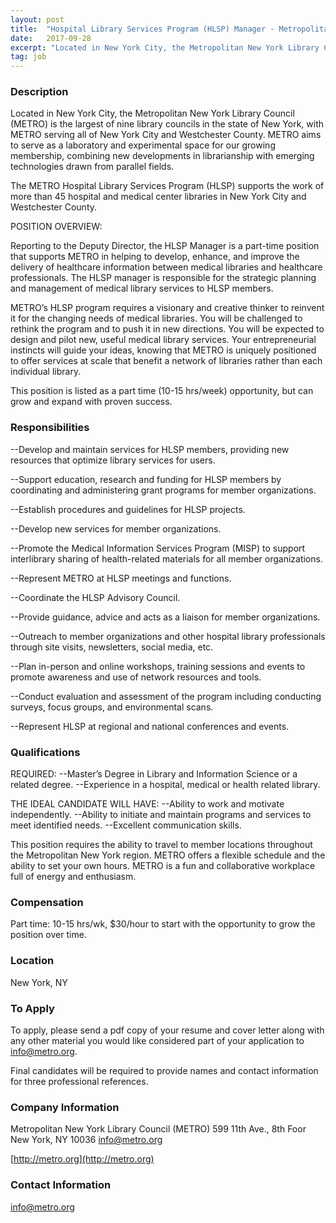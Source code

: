 ```yaml
---
layout: post
title:  "Hospital Library Services Program (HLSP) Manager - Metropolitan New York Library Council (METRO)"
date:   2017-09-28
excerpt: "Located in New York City, the Metropolitan New York Library Council (METRO) is the largest of nine library councils in the state of New York, with METRO serving all of New York City and Westchester County. METRO aims to serve as a laboratory and experimental space for our growing membership,..."
tag: job
---
```


### Description   

Located in New York City, the Metropolitan New York Library Council (METRO) is the largest of nine library councils in the state of New York, with METRO serving all of New York City and Westchester County.  METRO aims to serve as a laboratory and experimental space for our growing membership, combining new developments in librarianship with emerging technologies drawn from parallel fields.

The METRO Hospital Library Services Program (HLSP) supports the work of more than 45 hospital and medical center libraries in New York City and Westchester County.

POSITION OVERVIEW:

Reporting to the Deputy Director, the HLSP Manager is a part-time position that supports METRO in helping to develop, enhance, and improve the delivery of healthcare information between medical libraries and healthcare professionals. The HLSP manager is responsible for the strategic planning and management of medical library services to HLSP members.

METRO’s HLSP program requires a visionary and creative thinker to reinvent it for the changing needs of medical libraries. You will be challenged to rethink the program and to push it in new directions. You will be expected to design and pilot new, useful medical library services. Your entrepreneurial instincts will guide your ideas, knowing that METRO is uniquely positioned to offer services at scale that benefit a network of libraries rather than each individual library.

This position is listed as a part time (10-15 hrs/week) opportunity, but can grow and expand with proven success.


### Responsibilities   

--Develop and maintain services for HLSP members, providing new resources that optimize library services for users.

--Support education, research and funding for HLSP members by coordinating and administering grant programs for member organizations.

--Establish procedures and guidelines for HLSP projects.

--Develop new services for member organizations.

--Promote the Medical Information Services Program (MISP) to support interlibrary sharing of health-related materials for all member organizations.

--Represent METRO at HLSP meetings and functions.

--Coordinate the HLSP Advisory Council.

--Provide guidance, advice and acts as a liaison for member organizations.

--Outreach to member organizations and other hospital library professionals through site visits, newsletters, social media, etc.

--Plan in-person and online workshops, training sessions and events to promote awareness and use of network resources and tools.

--Conduct evaluation and assessment of the program including conducting surveys, focus groups, and environmental scans.

--Represent HLSP at regional and national conferences and events.



### Qualifications   

REQUIRED:
--Master’s Degree in Library and Information Science or a related degree.
--Experience in a hospital, medical or health related library.

THE IDEAL CANDIDATE WILL HAVE:
--Ability to work and motivate independently.
--Ability to initiate and maintain programs and services to meet identified needs.
--Excellent communication skills.

This position requires the ability to travel to member locations throughout the Metropolitan New York region. METRO offers a flexible schedule and the ability to set your own hours. METRO is a fun and collaborative workplace full of energy and enthusiasm.


### Compensation   

Part time: 10-15 hrs/wk,  $30/hour to start with the opportunity to grow the position over time.


### Location   

New York, NY




### To Apply   

To apply, please send a pdf copy of your resume and cover letter along with any other material you would like considered part of your application to info@metro.org. 

Final candidates will be required to provide names and contact information for three professional references.



### Company Information   

Metropolitan New York Library Council (METRO)
599 11th Ave., 8th Foor
New York, NY 10036
info@metro.org

[http://metro.org](http://metro.org)


### Contact Information   

info@metro.org

